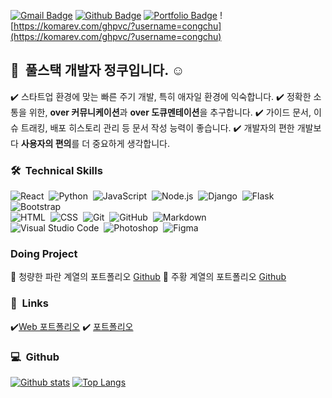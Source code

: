 [![Gmail Badge](https://img.shields.io/badge/-cookie00421@gmail.com-c14438?style=flat&logo=Gmail&logoColor=white&link=mailto:cookie00421@gmail.com)](mailto:cookie00421@gmail.com) [![Github Badge](https://img.shields.io/badge/-congchu-grey?style=flat&logo=github&logoColor=white&link=https://github.com/congchu/)](https://www.github.com/congchu/) [![Portfolio Badge](https://img.shields.io/badge/portfolio-web-blue?style=flat&link=https://congchu.github.io/portfolio-template-2/)](https://congchu.github.io/portfolio-template-2/) 
![https://komarev.com/ghpvc/?username=congchu](https://komarev.com/ghpvc/?username=congchu)

## 👋 &nbsp;풀스택 개발자 정쿠입니다. ☺️

✔️ 스타트업 환경에 맞는 빠른 주기 개발, 특히 애자일 환경에 익숙합니다.
✔️ 정확한 소통을 위한, **over 커뮤니케이션**과 **over 도큐멘테이션**을 추구합니다.
✔️ 가이드 문서, 이슈 트래킹, 배포 히스토리 관리 등 문서 작성 능력이 좋습니다.
✔️ 개발자의 편한 개발보다 **사용자의 편의**를 더 중요하게 생각합니다.

### 🛠 &nbsp;Technical Skills
![React](https://img.shields.io/badge/-React-05122A?style=flat&logo=react)&nbsp;
![Python](https://img.shields.io/badge/-Python-05122A?style=flat&logo=python)&nbsp;
![JavaScript](https://img.shields.io/badge/-JavaScript-05122A?style=flat&logo=javascript)&nbsp;
![Node.js](https://img.shields.io/badge/-Node.js-05122A?style=flat&logo=node.js)&nbsp;
![Django](https://img.shields.io/badge/-Django-05122A?style=flat&logo=django&logoColor=092E20)&nbsp;
![Flask](https://img.shields.io/badge/-Flask-05122A?style=flat&logo=flask)&nbsp;
![Bootstrap](https://img.shields.io/badge/-Bootstrap-05122A?style=flat&logo=bootstrap&logoColor=563D7C)\
![HTML](https://img.shields.io/badge/-HTML-05122A?style=flat&logo=HTML5)&nbsp;
![CSS](https://img.shields.io/badge/-CSS-05122A?style=flat&logo=CSS3&logoColor=1572B6)&nbsp;
![Git](https://img.shields.io/badge/-Git-05122A?style=flat&logo=git)&nbsp;
![GitHub](https://img.shields.io/badge/-GitHub-05122A?style=flat&logo=github)&nbsp;
![Markdown](https://img.shields.io/badge/-Markdown-05122A?style=flat&logo=markdown)\
![Visual Studio Code](https://img.shields.io/badge/-Visual%20Studio%20Code-05122A?style=flat&logo=visual-studio-code&logoColor=007ACC)&nbsp;
![Photoshop](https://img.shields.io/badge/-Photoshop-05122A?style=flat&logo=rstudio)&nbsp;
![Figma](https://img.shields.io/badge/-Figma-05122A?style=flat&logo=adobe-photoshop)&nbsp;

### Doing Project
🌱 청량한 파란 계열의 포트폴리오 [Github](https://congchu.github.io/portfolio-1/)
🌱 주황 계열의 포트폴리오 [Github](https://congchu.github.io/portfolio-2/)

### 🔗 &nbsp;Links
✔️[Web 포트폴리오](https://congchu.github.io/portfolio-template-2/)
✔️ [포트폴리오 ](https://www.notion.so/FullStack-Programmer-12a087212d21471abfce21cb3c347298)


### 💻 &nbsp;Github


[![Github stats](https://github-readme-stats.vercel.app/api?username=congchu&show_icons=true&include_all_commits=true)](https://github.com/congchu/github-readme-stats)
[![Top Langs](https://github-readme-stats.vercel.app/api/top-langs/?username=congchu&layout=compact)](https://github.com/congchu/github-readme-stats)
